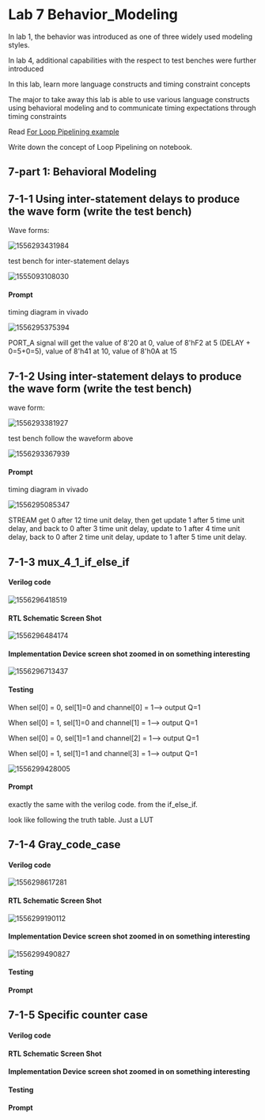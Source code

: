 # Lab 7 Behavior_Modeling

In lab 1, the behavior was introduced as one of three widely used modeling styles.

In lab 4, additional capabilities with the respect to test benches were further introduced

In this lab, learn more language constructs and timing constraint concepts

The major to take away this lab is able to use various language constructs using behavioral modeling and to communicate timing expectations through timing constraints

Read [For Loop Pipelining example](https://www.xilinx.com/support/documentation/sw_manuals/xilinx2015_2/sdsoc_doc/topics/calling-coding-guidelines/concept_pipelining_loop_unrolling.html)

Write down the concept of Loop Pipelining on notebook.



## 7-part 1: Behavioral Modeling

## 7-1-1 Using inter-statement delays to produce the wave form (write the test bench)

Wave forms:

![1556293431984](1556293431984.png)

test bench for inter-statement delays

![1555093108030](1555093108030.png)

#### Prompt

timing diagram in vivado

![1556295375394](1556295375394.png)

PORT_A signal will get the value of 8'20 at 0, value of 8'hF2 at 5 (DELAY + 0=5+0=5), value of 8'h41 at 10, value of 8'h0A at 15  



## 7-1-2 Using inter-statement delays to produce the wave form (write the test bench)

wave form:

![1556293381927](1556293381927.png)

test bench follow the waveform above

![1556293367939](1556293367939.png)

#### Prompt

timing diagram in vivado

![1556295085347](1556295085347.png)

STREAM get 0 after 12 time unit delay, then get update 1 after 5 time unit delay, and back to 0 after 3 time unit delay, update to 1 after 4 time unit delay, back to 0 after 2 time unit delay, update to 1 after 5 time unit delay.

## 7-1-3 mux_4_1_if_else_if

#### Verilog code

![1556296418519](1556296418519.png)

#### RTL Schematic Screen Shot

![1556296484174](1556296484174.png)

#### Implementation Device screen shot zoomed in on something interesting

![1556296713437](1556296713437.png)

#### Testing

When sel[0] = 0, sel[1]=0 and channel[0] = 1--> output Q=1

When sel[0] = 1, sel[1]=0 and channel[1] = 1--> output Q=1

When sel[0] = 0, sel[1]=1 and channel[2] = 1--> output Q=1

When sel[0] = 1, sel[1]=1 and channel[3] = 1--> output Q=1

![1556299428005](1556299428005.png)

#### Prompt

exactly the same with the verilog code. from the if_else_if.

look like following the truth table. Just a LUT



## 7-1-4 Gray_code_case

#### Verilog code

![1556298617281](1556298617281.png)

#### RTL Schematic Screen Shot

![1556299190112](1556299190112.png)

#### Implementation Device screen shot zoomed in on something interesting

![1556299490827](1556299490827.png)

#### Testing



#### Prompt



## 7-1-5 Specific counter case

#### Verilog code



#### RTL Schematic Screen Shot



#### Implementation Device screen shot zoomed in on something interesting



#### Testing



#### Prompt